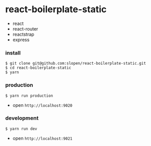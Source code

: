 # react-boilerplate-static

* react
* react-router
* reactstrap
* express


### install

```
$ git clone git@github.com:slopen/react-boilerplate-static.git
$ cd react-boilerplate-static
$ yarn
```

### production

```
$ yarn run production
```

* open `http://localhost:9020`

### development

```
$ yarn run dev
```

* open `http://localhost:9021`
